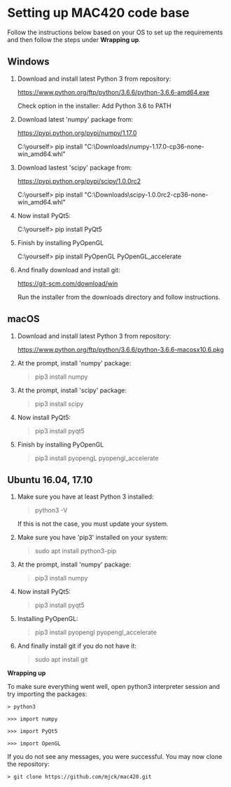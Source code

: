 # Setting up MAC420 code base 

Follow the instructions below based on your OS to set up the requirements
and then follow the steps under **Wrapping up**.

## Windows

1) Download and install latest Python 3 from repository:

   https://www.python.org/ftp/python/3.6.6/python-3.6.6-amd64.exe

   Check option in the installer: Add Python 3.6 to PATH

2) Download latest 'numpy' package from:

	https://pypi.python.org/pypi/numpy/1.17.0

	C:\yourself> pip install "C:\Downloads\numpy-1.17.0-cp36-none-win_amd64.whl"

3) Download lastest 'scipy' package from:

	https://pypi.python.org/pypi/scipy/1.0.0rc2

	C:\yourself> pip install "C:\Downloads\scipy-1.0.0rc2-cp36-none-win_amd64.whl"

6) Now install PyQt5:

	C:\yourself> pip install PyQt5

7) Finish by installing PyOpenGL

	C:\yourself> pip install PyOpenGL PyOpenGL_accelerate

8) And finally download and install git:

	https://git-scm.com/download/win

	Run the installer from the downloads directory and follow instructions.


## macOS

1) Download and install latest Python 3 from repository:

   https://www.python.org/ftp/python/3.6.6/python-3.6.6-macosx10.6.pkg

2) At the prompt, install 'numpy' package:

	> pip3 install numpy

3) At the prompt, install 'scipy' package:

	> pip3 install scipy

4) Now install PyQt5:

	> pip3 install pyqt5

5) Finish by installing PyOpenGL

	> pip3 install pyopengL pyopengl_accelerate


## Ubuntu 16.04, 17.10

1) Make sure you have at least Python 3 installed:

	> python3 -V

   If this is not the case, you must update your system.

2) Make sure you have 'pip3' installed on your system:

	> sudo apt install python3-pip

3) At the prompt, install 'numpy' package:

	> pip3 install numpy

4) Now install PyQt5:

	> pip3 install pyqt5

5) Installing PyOpenGL:

	> pip3 install pyopengl pyopengl_accelerate

6) And finally install git if you do not have it:

	> sudo apt install git


**Wrapping up**

To make sure everything went well, open python3 interpreter session and try
importing the packages:

	> python3

	>>> import numpy

	>>> import PyQt5

	>>> import OpenGL

If you do not see any messages, you were successful. You may now clone
the repository:

	> git clone https://github.com/mjck/mac420.git

